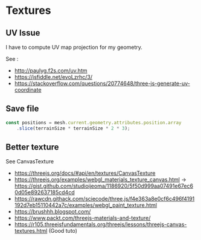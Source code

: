 # Textures

## UV Issue

I have to compute UV map projection for my geometry.

See :

- <http://paulyg.f2s.com/uv.htm>
- <https://jsfiddle.net/evoLzrhc/3/>
- <https://stackoverflow.com/questions/20774648/three-js-generate-uv-coordinate>

## Save file

```js
const positions = mesh.current.geometry.attributes.position.array
    .slice(terrainSize * terrainSize * 2 * 3);
```

## Better texture

See CanvasTexture

- <https://threejs.org/docs/#api/en/textures/CanvasTexture>
- <https://threejs.org/examples/webgl_materials_texture_canvas.html> -> <https://gist.github.com/studioijeoma/1186920/5f50d999aa07491e67ec60d05e892637185cd4cd>
- <https://rawcdn.githack.com/sciecode/three.js/f4e363a8e0cf6c496f4191192d7eb15110442a7c/examples/webgl_paint_texture.html>
- <https://brushhh.blogspot.com/>
- <https://www.packt.com/threejs-materials-and-texture/>
- <https://r105.threejsfundamentals.org/threejs/lessons/threejs-canvas-textures.html> (Good tuto)
